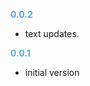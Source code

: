 
**<span style="color:#56adda">0.0.2</span>**
- text updates.

**<span style="color:#56adda">0.0.1</span>**
- initial version
